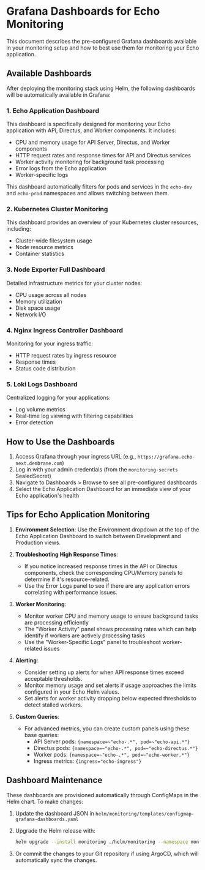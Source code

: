 # Grafana Dashboards for Echo Monitoring

This document describes the pre-configured Grafana dashboards available in your monitoring setup and how to best use them for monitoring your Echo application.

## Available Dashboards

After deploying the monitoring stack using Helm, the following dashboards will be automatically available in Grafana:

### 1. Echo Application Dashboard

This dashboard is specifically designed for monitoring your Echo application with API, Directus, and Worker components. It includes:

- CPU and memory usage for API Server, Directus, and Worker components
- HTTP request rates and response times for API and Directus services
- Worker activity monitoring for background task processing
- Error logs from the Echo application
- Worker-specific logs

This dashboard automatically filters for pods and services in the `echo-dev` and `echo-prod` namespaces and allows switching between them.

### 2. Kubernetes Cluster Monitoring

This dashboard provides an overview of your Kubernetes cluster resources, including:

- Cluster-wide filesystem usage
- Node resource metrics
- Container statistics

### 3. Node Exporter Full Dashboard

Detailed infrastructure metrics for your cluster nodes:

- CPU usage across all nodes
- Memory utilization
- Disk space usage
- Network I/O

### 4. Nginx Ingress Controller Dashboard

Monitoring for your ingress traffic:

- HTTP request rates by ingress resource
- Response times
- Status code distribution

### 5. Loki Logs Dashboard

Centralized logging for your applications:

- Log volume metrics
- Real-time log viewing with filtering capabilities
- Error detection

## How to Use the Dashboards

1. Access Grafana through your ingress URL (e.g., `https://grafana.echo-next.dembrane.com`)
2. Log in with your admin credentials (from the `monitoring-secrets` SealedSecret)
3. Navigate to Dashboards > Browse to see all pre-configured dashboards
4. Select the Echo Application Dashboard for an immediate view of your Echo application's health

## Tips for Echo Application Monitoring

1. **Environment Selection**: Use the Environment dropdown at the top of the Echo Application Dashboard to switch between Development and Production views.

2. **Troubleshooting High Response Times**:
   - If you notice increased response times in the API or Directus components, check the corresponding CPU/Memory panels to determine if it's resource-related.
   - Use the Error Logs panel to see if there are any application errors correlating with performance issues.

3. **Worker Monitoring**:
   - Monitor worker CPU and memory usage to ensure background tasks are processing efficiently
   - The "Worker Activity" panel shows processing rates which can help identify if workers are actively processing tasks
   - Use the "Worker-Specific Logs" panel to troubleshoot worker-related issues

4. **Alerting**:
   - Consider setting up alerts for when API response times exceed acceptable thresholds.
   - Monitor memory usage and set alerts if usage approaches the limits configured in your Echo Helm values.
   - Set alerts for worker activity dropping below expected thresholds to detect stalled workers.

5. **Custom Queries**:
   - For advanced metrics, you can create custom panels using these base queries:
     - API Server pods: `{namespace=~"echo-.*", pod=~"echo-api.*"}`
     - Directus pods: `{namespace=~"echo-.*", pod=~"echo-directus.*"}`
     - Worker pods: `{namespace=~"echo-.*", pod=~"echo-worker.*"}`
     - Ingress metrics: `{ingress="echo-ingress"}`

## Dashboard Maintenance

These dashboards are provisioned automatically through ConfigMaps in the Helm chart. To make changes:

1. Update the dashboard JSON in `helm/monitoring/templates/configmap-grafana-dashboards.yaml`
2. Upgrade the Helm release with:
   ```bash
   helm upgrade --install monitoring ./helm/monitoring --namespace monitoring
   ```
   
3. Or commit the changes to your Git repository if using ArgoCD, which will automatically sync the changes. 